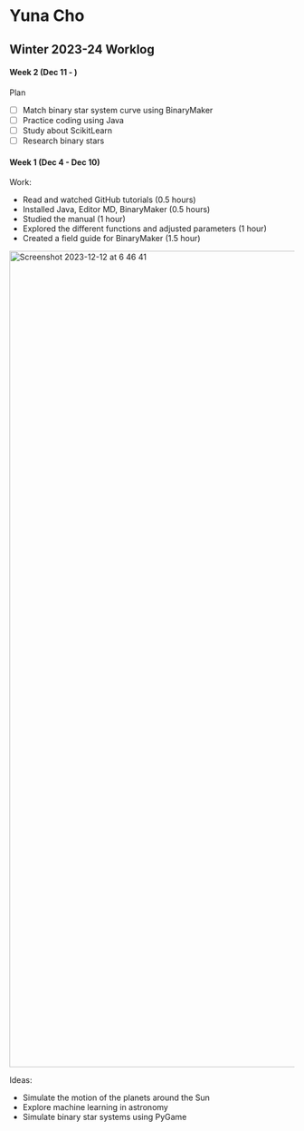 # Yuna Cho
## Winter 2023-24 Worklog
#### Week 2 (Dec 11 - )
Plan
- [ ] Match binary star system curve using BinaryMaker
- [ ] Practice coding using Java
- [ ] Study about ScikitLearn
- [ ] Research binary stars

#### Week 1 (Dec 4 - Dec 10)
Work:
- Read and watched GitHub tutorials (0.5 hours)
- Installed Java, Editor MD, BinaryMaker (0.5 hours)
- Studied the manual (1 hour)
- Explored the different functions and adjusted parameters (1 hour)
- Created a field guide for BinaryMaker (1.5 hour)
<img width="1440" alt="Screenshot 2023-12-12 at 6 46 41" src="https://github.com/yunacho1/yunacho1/assets/150376499/235bec51-bb46-481a-880e-978107dd8bb3">


Ideas:
- Simulate the motion of the planets around the Sun
- Explore machine learning in astronomy
- Simulate binary star systems using PyGame

<!---
yunacho1/yunacho1 is a ✨ special ✨ repository because its `README.md` (this file) appears on your GitHub profile.
You can click the Preview link to take a look at your changes.
--->
